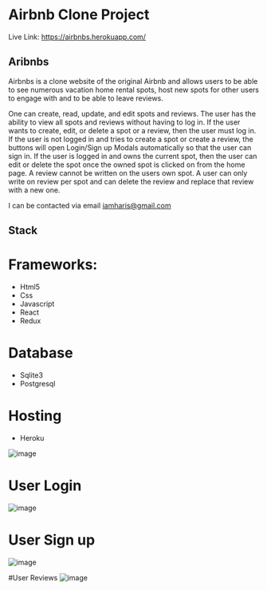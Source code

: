 # Airbnb Clone Project
Live Link: https://airbnbs.herokuapp.com/
## Aribnbs   

Airbnbs is a clone website of the original Airbnb and allows users to be able to see numerous
vacation home rental spots, host new spots for other users to engage with and to be able to leave
reviews. 

One can create, read, update, and edit spots and reviews. The user has the ability to view all spots and reviews
without having to log in. If the user wants to create, edit, or delete a spot or a review, then the user must log in.
If the user is not logged in and tries to create a spot or create a review, the buttons will open Login/Sign up Modals automatically
so that the user can sign in. If the user is logged in and owns the current spot, then the user can edit or delete the spot once the owned spot is clicked on
from the home page. A review cannot be written on the users own spot. A user can only write on review per spot and can delete the review and replace that review with a new one.

I can be contacted via email iamharis@gmail.com

## Stack  

# Frameworks:
- Html5
- Css
- Javascript
- React
- Redux

# Database
- Sqlite3
- Postgresql

# Hosting
- Heroku

![image](https://user-images.githubusercontent.com/76670635/203098421-01a0dca7-160f-42ba-b600-b33d0bebdbbc.png)

# User Login
![image](https://user-images.githubusercontent.com/76670635/203098690-b6c04204-5549-4f8e-aeb5-7750f3083972.png)

# User Sign up 
![image](https://user-images.githubusercontent.com/76670635/203098854-e802638a-97d5-4b35-b8f3-bdfbf2da7e6d.png)

#User Reviews
![image](https://user-images.githubusercontent.com/76670635/203099309-95f598ed-2cad-47ca-bc70-13ae678d19f6.png)


